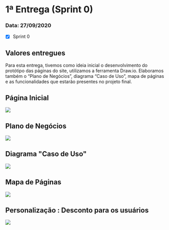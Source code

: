 #  1ª Entrega (Sprint 0)

### Data: 27/09/2020
- [x] Sprint 0 

## Valores entregues
Para esta entrega, tivemos como ideia inicial o desenvolvimento do protótipo das páginas do site, utilizamos a ferramenta Draw.io. Elaboramos também o “Plano de Negócios”, diagrama “Caso de Uso”, mapa de páginas e as funcionalidades que estarão presentes no projeto final.

## Página Inicial 
![](https://github.com/AndreSilva358/Hephaestus---Projeto-Integrador/blob/Sprint-0/Sprint%200/P%C3%A1gina%20inicial.png?raw=true)

## Plano de Negócios
![](https://github.com/AndreSilva358/Hephaestus---Projeto-Integrador/blob/Sprint-0/Sprint%200/Plano%20de%20Neg%C3%B3cio.png?raw=true)

## Diagrama "Caso de Uso"
![](https://github.com/AndreSilva358/Hephaestus---Projeto-Integrador/blob/Sprint-0/Sprint%200/Diagrama%20caso%20de%20uso.png?raw=true)

## Mapa de Páginas
![](https://github.com/AndreSilva358/Hephaestus---Projeto-Integrador/blob/Sprint-0/Sprint%200/Mapa%20de%20P%C3%A1ginas-2.png?raw=true)

## Personalização : Desconto para os usuários
![](https://github.com/AndreSilva358/Hephaestus---Projeto-Integrador/blob/Sprint-0/Sprint%200/Promo%C3%A7%C3%A3o/Promo%C3%A7%C3%A3o.png?raw=true)
